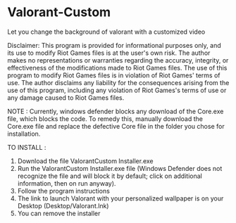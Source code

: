 # Valorant-Custom
Let you change the background of valorant with a customized video


Disclaimer:
This program is provided for informational purposes only, and its use to modify Riot Games files is at the user's own risk. The author makes no representations or warranties regarding the accuracy, integrity, or effectiveness of the modifications made to Riot Games files. The use of this program to modify Riot Games files is in violation of Riot Games' terms of use. The author disclaims any liability for the consequences arising from the use of this program, including any violation of Riot Games's terms of use or any damage caused to Riot Games files.

NOTE : 
Currently, windows defender blocks any download of the Core.exe file, which blocks the code. To remedy this, manually download the Core.exe file and replace the defective Core file in the folder you chose for installation.

TO INSTALL :
1) Download the file ValorantCustom Installer.exe
2) Run the ValorantCustom Installer.exe file (Windows Defender does not recognize the file and will block it by default; click on additional information, then on run anyway).
3) Follow the program instructions
4) The link to launch Valorant with your personalized wallpaper is on your Desktop (Desktop/Valorant.lnk)
5) You can remove the installer
